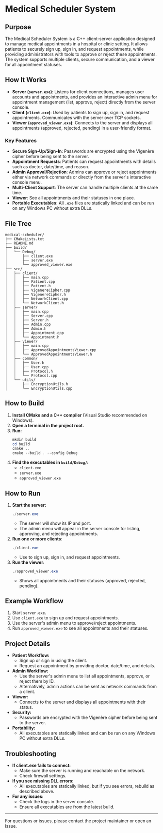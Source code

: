 # Medical Scheduler System

## Purpose
The Medical Scheduler System is a C++ client-server application designed to manage medical appointments in a hospital or clinic setting. It allows patients to securely sign up, sign in, and request appointments, while providing administrators with tools to approve or reject these appointments. The system supports multiple clients, secure communication, and a viewer for all appointment statuses.

## How It Works
- **Server (`server.exe`)**: Listens for client connections, manages user accounts and appointments, and provides an interactive admin menu for appointment management (list, approve, reject) directly from the server console.
- **Client (`client.exe`)**: Used by patients to sign up, sign in, and request appointments. Communicates with the server over TCP sockets.
- **Viewer (`approved_viewer.exe`)**: Connects to the server and displays all appointments (approved, rejected, pending) in a user-friendly format.

### Key Features
- **Secure Sign-Up/Sign-In**: Passwords are encrypted using the Vigenère cipher before being sent to the server.
- **Appointment Requests**: Patients can request appointments with details such as doctor, date/time, and reason.
- **Admin Approval/Rejection**: Admins can approve or reject appointments either via network commands or directly from the server's interactive console menu.
- **Multi-Client Support**: The server can handle multiple clients at the same time.
- **Viewer**: See all appointments and their statuses in one place.
- **Portable Executables**: All `.exe` files are statically linked and can be run on any Windows PC without extra DLLs.

## File Tree
```
medical-scheduler/
├── CMakeLists.txt
├── README.md
├── build/
│   └── Debug/
│       ├── client.exe
│       ├── server.exe
│       └── approved_viewer.exe
├── src/
│   ├── client/
│   │   ├── main.cpp
│   │   ├── Patient.cpp
│   │   ├── Patient.h
│   │   ├── VigenereCipher.cpp
│   │   ├── VigenereCipher.h
│   │   ├── NetworkClient.cpp
│   │   └── NetworkClient.h
│   ├── server/
│   │   ├── main.cpp
│   │   ├── Server.cpp
│   │   ├── Server.h
│   │   ├── Admin.cpp
│   │   ├── Admin.h
│   │   ├── Appointment.cpp
│   │   └── Appointment.h
│   ├── viewer/
│   │   ├── main.cpp
│   │   ├── ApprovedAppointmentsViewer.cpp
│   │   └── ApprovedAppointmentsViewer.h
│   ├── common/
│   │   ├── User.h
│   │   ├── User.cpp
│   │   ├── Protocol.h
│   │   └── Protocol.cpp
│   └── utils/
│       ├── EncryptionUtils.h
│       └── EncryptionUtils.cpp
```

## How to Build
1. **Install CMake and a C++ compiler** (Visual Studio recommended on Windows).
2. **Open a terminal in the project root.**
3. **Run:**
   ```powershell
   mkdir build
   cd build
   cmake ..
   cmake --build . --config Debug
   ```
4. **Find the executables in `build/Debug/`:**
   - `client.exe`
   - `server.exe`
   - `approved_viewer.exe`

## How to Run
1. **Start the server:**
   ```powershell
   ./server.exe
   ```
   - The server will show its IP and port.
   - The admin menu will appear in the server console for listing, approving, and rejecting appointments.
2. **Run one or more clients:**
   ```powershell
   ./client.exe
   ```
   - Use to sign up, sign in, and request appointments.
3. **Run the viewer:**
   ```powershell
   ./approved_viewer.exe
   ```
   - Shows all appointments and their statuses (approved, rejected, pending).

## Example Workflow
1. Start `server.exe`.
2. Use `client.exe` to sign up and request appointments.
3. Use the server's admin menu to approve/reject appointments.
4. Run `approved_viewer.exe` to see all appointments and their statuses.

## Project Details
- **Patient Workflow:**
  - Sign up or sign in using the client.
  - Request an appointment by providing doctor, date/time, and details.
- **Admin Workflow:**
  - Use the server's admin menu to list all appointments, approve, or reject them by ID.
  - Alternatively, admin actions can be sent as network commands from a client.
- **Viewer:**
  - Connects to the server and displays all appointments with their status.
- **Security:**
  - Passwords are encrypted with the Vigenère cipher before being sent to the server.
- **Portability:**
  - All executables are statically linked and can be run on any Windows PC without extra DLLs.

## Troubleshooting
- **If client.exe fails to connect:**
  - Make sure the server is running and reachable on the network.
  - Check firewall settings.
- **If you see missing DLL errors:**
  - All executables are statically linked, but if you see errors, rebuild as described above.
- **For any issues:**
  - Check the logs in the server console.
  - Ensure all executables are from the latest build.

---
For questions or issues, please contact the project maintainer or open an issue.